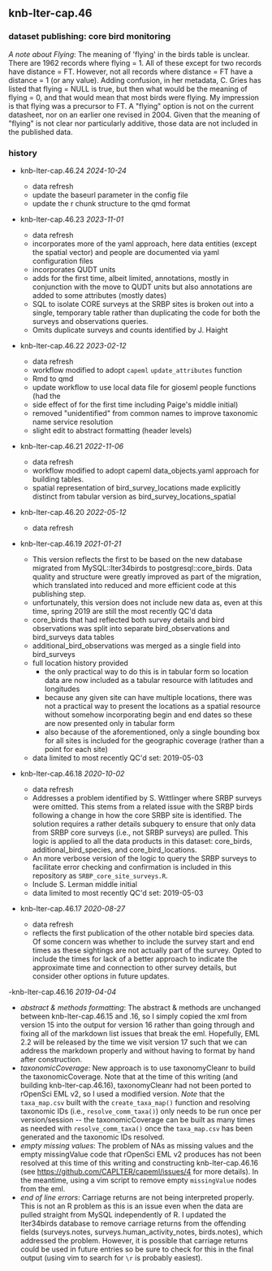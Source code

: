 ## knb-lter-cap.46

### dataset publishing: core bird monitoring

_A note about Flying_: The meaning of 'flying' in the birds table is unclear.
There are 1962 records where flying = 1. All of these except for two records
have distance = FT. However, not all records where distance = FT have a distance
= 1 (or any value). Adding confusion, in her metadata, C. Gries has listed that
flying = NULL is true, but then what would be the meaning of flying = 0, and
that would mean that most birds were flying. My impression is that flying was a
precursor to FT. A "flying" option is not on the current datasheet, nor on an
earlier one revised in 2004. Given that the meaning of "flying" is not clear nor
particularly additive, those data are not included in the published data.

### history

- knb-lter-cap.46.24 *2024-10-24*
  + data refresh
  + update the baseurl parameter in the config file
  + update the r chunk structure to the qmd format

- knb-lter-cap.46.23 *2023-11-01*
  + data refresh
  + incorporates more of the yaml approach, here data entities (except the
  spatial vector) and people are documented via yaml configuration files
  + incorporates QUDT units
  + adds for the first time, albeit limited, annotations, mostly in conjunction
  with the move to QUDT units but also annotations are added to some attributes
  (mostly dates)
  + SQL to isolate CORE surveys at the SRBP sites is broken out into a single,
  temporary table rather than duplicating the code for both the surveys and
  observations queries.
  + Omits duplicate surveys and counts identified by J. Haight

- knb-lter-cap.46.22 *2023-02-12*
  + data refresh
  + workflow modified to adopt `capeml` `update_attributes` function
  + Rmd to qmd
  + update workflow to use local data file for gioseml people functions (had the
  + side effect of for the first time including Paige's middle initial)
  + removed "unidentified" from common names to improve taxonomic name service
  resolution
  + slight edit to abstract formatting (header levels)

- knb-lter-cap.46.21 *2022-11-06*
  + data refresh
  + workflow modified to adopt capeml data_objects.yaml approach for building
  tables.
  + spatial representation of bird_survey_locations made explicitly distinct
  from tabular version as bird_survey_locations_spatial

- knb-lter-cap.46.20 *2022-05-12*
  + data refresh

- knb-lter-cap.46.19 *2021-01-21*
  + This version reflects the first to be based on the new database migrated
  from MySQL::lter34birds to postgresql::core_birds. Data quality and structure
  were greatly improved as part of the migration, which translated into reduced
  and more efficient code at this publishing step.
  + unfortunately, this version does not include new data as, even at this time,
  spring 2019 are still the most recently QC'd data
  + core_birds that had reflected both survey details and bird observations was
  split into separate bird_observations and bird_surveys data tables
  + additional_bird_observations was merged as a single field into bird_surveys
  + full location history provided
    - the only practical way to do this is in tabular form so location data are
    now included as a tabular resource with latitudes and longitudes
    - because any given site can have multiple locations, there was not a
    practical way to present the locations as a spatial resource without somehow
    incorporating begin and end dates so these are now presented only in tabular
    form
    - also because of the aforementioned, only a single bounding box for all
    sites is included for the geographic coverage (rather than a point for each
    site)
  + data limited to most recently QC'd set: 2019-05-03

- knb-lter-cap.46.18 *2020-10-02*
  + data refresh
  + Addresses a problem identified by S. Wittlinger where SRBP surveys were
  omitted. This stems from a related issue with the SRBP birds following a
  change in how the core SRBP site is identified. The solution requires a rather
  details subquery to ensure that only data from SRBP core surveys (i.e., not
  SRBP surveys) are pulled. This logic is applied to all the data products in
  this dataset: core_birds, additional_bird_species, and core_bird_locations.
  + An more verbose version of the logic to query the SRBP surveys to facilitate
  error checking and confirmation is included in this repository as
  `SRBP_core_site_surveys.R`.
  + Include S. Lerman middle initial
  + data limited to most recently QC'd set: 2019-05-03

- knb-lter-cap.46.17 *2020-08-27*
  + data refresh
  + reflects the first publication of the other notable bird species data. Of
  some concern was whether to include the survey start and end times as these
  sightings are not actually part of the survey. Opted to include the times for
  lack of a better approach to indicate the approximate time and connection to
  other survey details, but consider other options in future updates.

-knb-lter-cap.46.16 *2019-04-04*
  + *abstract & methods formatting*: The abstract & methods are unchanged
  between knb-lter-cap.46.15 and .16, so I simply copied the xml from version 15
  into the output for version 16 rather than going through and fixing all of the
  markdown list issues that break the eml.  Hopefully, EML 2.2 will be released
  by the time we visit version 17 such that we can address the markdown properly
  and without having to format by hand after construction.
  + *taxonomicCoverage*: New approach is to use taxonomyCleanr to build the
  taxonomicCoverage. Note that at the time of this writing (and building
  knb-lter-cap.46.16), taxonomyCleanr had not been ported to rOpenSci EML v2, so
  I used a modified version. *Note* that the `taxa_map.csv` built with the
  `create_taxa_map()` function and resolving taxonomic IDs (i.e.,
  `resolve_comm_taxa()`) only needs to be run once per version/session -- the
  taxonomicCoverage can be built as many times as needed with
  `resolve_comm_taxa()` once the `taxa_map.csv` has been generated and the
  taxonomic IDs resolved.
  + *empty missing values*: The problem of NAs as missing values and the empty
  missingValue code that rOpenSci EML v2 produces has not been resolved at this
  time of this writing and constructing knb-lter-cap.46.16 (see
  https://github.com/CAPLTER/capeml/issues/4 for more details). In the meantime,
  using a vim script to remove empty `missingValue` nodes from the eml.
  + *end of line errors*: Carriage returns are not being interpreted properly.
  This is not an R problem as this is an issue even when the data are pulled
  straight from MySQL independently of R. I updated the lter34birds database to
  remove carriage returns from the offending fields (surveys.notes,
  surveys.human_activity_notes, birds.notes), which addressed the problem.
  However, it is possible that carriage returns could be used in future entries
  so be sure to check for this in the final output (using vim to search for `\r`
  is probably easiest).